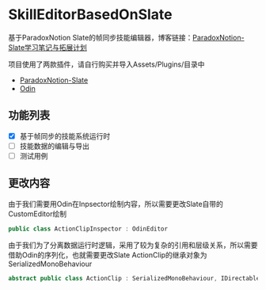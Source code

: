 # SkillEditorBasedOnSlate
基于ParadoxNotion Slate的帧同步技能编辑器，博客链接：[ParadoxNotion-Slate学习笔记与拓展计划](https://www.lfzxb.top/unity-slate-study-and-extendplan/)

项目使用了两款插件，请自行购买并导入Assets/Plugins/目录中

 - [ParadoxNotion-Slate](https://slate.paradoxnotion.com/)
 - [Odin](https://odininspector.com/)

## 功能列表

- [x] 基于帧同步的技能系统运行时
- [ ] 技能数据的编辑与导出
- [ ] 测试用例

## 更改内容

由于我们需要用Odin在Inpsector绘制内容，所以需要更改Slate自带的CustomEditor绘制

```csharp
public class ActionClipInspector : OdinEditor
```

由于我们为了分离数据运行时逻辑，采用了较为复杂的引用和层级关系，所以需要借助Odin的序列化，也就需要更改Slate ActionClip的继承对象为SerializedMonoBehaviour

```csharp
abstract public class ActionClip : SerializedMonoBehaviour, IDirectable, IKeyable
```

